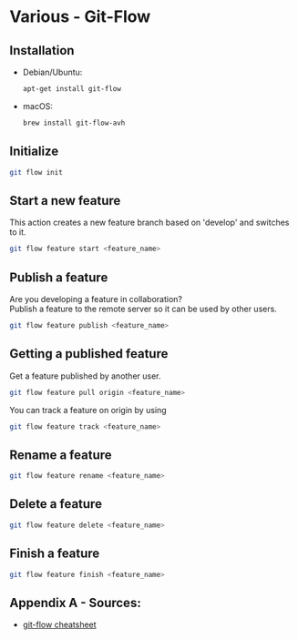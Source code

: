 # Various - Git-Flow

## Installation
- Debian/Ubuntu:
    ```bash
    apt-get install git-flow
    ```
- macOS:
    ```bash
    brew install git-flow-avh
    ```

## Initialize
```bash
git flow init 
```

## Start a new feature
This action creates a new feature branch based on 'develop' and switches to it.
```bash
git flow feature start <feature_name>
```

## Publish a feature
Are you developing a feature in collaboration?  
Publish a feature to the remote server so it can be used by other users.
```bash
git flow feature publish <feature_name>
```

## Getting a published feature
 Get a feature published by another user.
```bash
git flow feature pull origin <feature_name>
```
You can track a feature on origin by using
```bash
git flow feature track <feature_name>
```

## Rename a feature
```bash
git flow feature rename <feature_name>
```

## Delete a feature
```bash
git flow feature delete <feature_name>
```

## Finish a feature
```bash
git flow feature finish <feature_name>
```

## Appendix A - Sources:
- [git-flow cheatsheet](https://danielkummer.github.io/git-flow-cheatsheet/)
